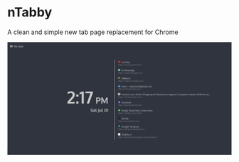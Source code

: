 # nTabby
A clean and simple new tab page replacement for Chrome

![Screenshot](res/screenshot.png?raw=true "New Tab Page")
